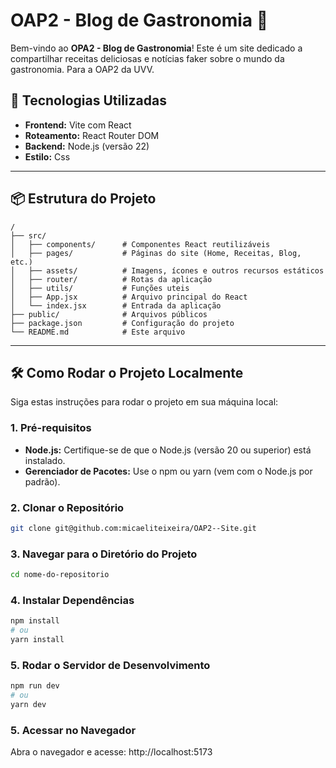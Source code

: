 # OAP2 - Blog de Gastronomia 🍴

Bem-vindo ao **OPA2 - Blog de Gastronomia**! Este é um site dedicado a compartilhar receitas deliciosas e notícias faker sobre o mundo da gastronomia. Para a OAP2 da UVV.

## 🚀 Tecnologias Utilizadas

- **Frontend:** Vite com React
- **Roteamento:** React Router DOM
- **Backend:** Node.js (versão 22)
- **Estilo:** Css

---

## 📦 Estrutura do Projeto

````plaintext
/
├── src/
│   ├── components/      # Componentes React reutilizáveis
│   ├── pages/           # Páginas do site (Home, Receitas, Blog, etc.)
│   ├── assets/          # Imagens, ícones e outros recursos estáticos
│   ├── router/          # Rotas da aplicação
│   ├── utils/           # Funções uteis
│   ├── App.jsx          # Arquivo principal do React
│   └── index.jsx        # Entrada da aplicação
├── public/              # Arquivos públicos
├── package.json         # Configuração do projeto
└── README.md            # Este arquivo
````

---

## 🛠️ Como Rodar o Projeto Localmente

Siga estas instruções para rodar o projeto em sua máquina local:

### 1.  Pré-requisitos
- **Node.js:** Certifique-se de que o Node.js (versão 20 ou superior) está instalado.
- **Gerenciador de Pacotes:** Use o npm ou yarn (vem com o Node.js por padrão).

### 2.  Clonar o Repositório

```bash
git clone git@github.com:micaeliteixeira/OAP2--Site.git
````

### 3.  Navegar para o Diretório do Projeto

```bash
cd nome-do-repositorio
````

### 4. Instalar Dependências

```bash
npm install
# ou
yarn install
````

### 5. Rodar o Servidor de Desenvolvimento

```bash
npm run dev
# ou
yarn dev
````

### 5. Acessar no Navegador
Abra o navegador e acesse: http://localhost:5173
